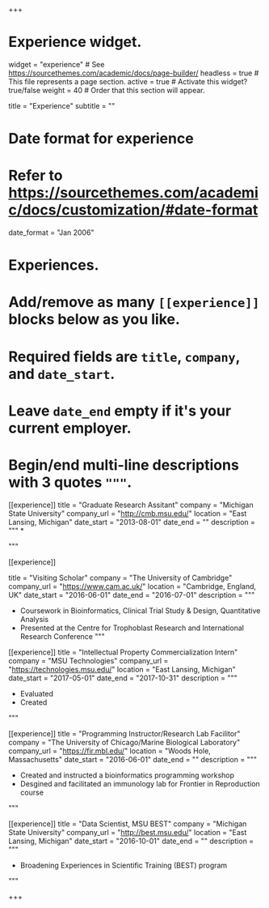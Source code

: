 +++
# Experience widget.
widget = "experience"  # See https://sourcethemes.com/academic/docs/page-builder/
headless = true  # This file represents a page section.
active = true  # Activate this widget? true/false
weight = 40  # Order that this section will appear.

title = "Experience"
subtitle = ""

# Date format for experience
#   Refer to https://sourcethemes.com/academic/docs/customization/#date-format
date_format = "Jan 2006"

# Experiences.
#   Add/remove as many `[[experience]]` blocks below as you like.
#   Required fields are `title`, `company`, and `date_start`.
#   Leave `date_end` empty if it's your current employer.
#   Begin/end multi-line descriptions with 3 quotes `"""`.

[[experience]]
  title = "Graduate Research Assitant"
  company = "Michigan State University"
  company_url = "http://cmb.msu.edu/"
  location = "East Lansing, Michigan"
  date_start = "2013-08-01"
  date_end = ""
  description = """
  * 
  
  """




[[experience]]

  title = "Visiting Scholar"
  company = "The University of Cambridge"
  company_url = "https://www.cam.ac.uk/"
  location = "Cambridge, England, UK"
  date_start = "2016-06-01"
  date_end = "2016-07-01"
  description = """
  
  * Coursework in Bioinformatics, Clinical Trial Study & Design, Quantitative Analysis
  * Presented at the Centre for Trophoblast Research and International Research Conference
  """

[[experience]]
  title = "Intellectual Property Commercialization Intern"
  company = "MSU Technologies"
  company_url = "https://technologies.msu.edu/"
  location = "East Lansing, Michigan"
  date_start = "2017-05-01"
  date_end = "2017-10-31"
  description = """
  
  * Evaluated
  * Created 
  
  """

[[experience]]
  title = "Programming Instructor/Research Lab Facilitor"
  company = "The University of Chicago/Marine Biological Laboratory"
  company_url = "https://fir.mbl.edu/"
  location = "Woods Hole, Massachusetts"
  date_start = "2016-06-01"
  date_end = ""
  description = """
  * Created and instructed a bioinformatics programming workshop
  * Desgined and facilitated an immunology lab for Frontier in Reproduction course
  
  """


[[experience]]
  title = "Data Scientist, MSU BEST"
  company = "Michigan State University"
  company_url = "http://best.msu.edu/"
  location = "East Lansing, Michigan"
  date_start = "2016-10-01"
  date_end = ""
  description = """
  * Broadening Experiences in Scientific Training (BEST) program
  
  """




+++
